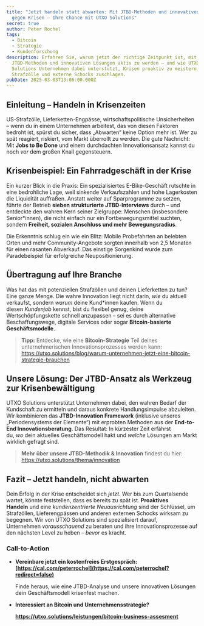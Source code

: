 ```yaml
---
title: "Jetzt handeln statt abwarten: Mit JTBD-Methoden und innovativen Lösungen
  gegen Krisen – Ihre Chance mit UTXO Solutions"
secret: true
author: Peter Rochel
tags:
  - Bitcoin
  - Strategie
  - Kundenforschung
description: Erfahren Sie, warum jetzt der richtige Zeitpunkt ist, mit
  JTBD-Methoden und innovativen Lösungen aktiv zu werden – und wie UTXO
  Solutions Unternehmen dabei unterstützt, Krisen proaktiv zu meistern, bevor
  Strafzölle und externe Schocks zuschlagen.
pubDate: 2025-03-03T13:06:00.000Z
---
```

## Einleitung – Handeln in Krisenzeiten

US-Strafzölle, Lieferketten-Engpässe, wirtschaftspolitische Unsicherheiten – wenn du in einem Unternehmen arbeitest, das von diesen Faktoren bedroht ist, spürst du sicher, dass „Abwarten“ keine Option mehr ist. Wer zu spät reagiert, riskiert, vom Markt überrollt zu werden. Die gute Nachricht: Mit **Jobs to Be Done** und einem durchdachten Innovationsansatz kannst du noch *vor* dem großen Knall gegensteuern.

## Krisenbeispiel: Ein Fahrradgeschäft in der Krise

Ein kurzer Blick in die Praxis: Ein spezialisiertes E-Bike-Geschäft rutschte in eine bedrohliche Lage, weil sinkende Verkaufszahlen und hohe Lagerkosten die Liquidität auffraßen. Anstatt weiter auf Sparprogramme zu setzen, führte der Betrieb **sieben strukturierte JTBD-Interviews** durch – und entdeckte den wahren Kern seiner Zielgruppe: Menschen (insbesondere Senior*innen), die nicht einfach nur ein Fortbewegungsmittel suchten, sondern **Freiheit, sozialen Anschluss und mehr Bewegungsradius**.

Die Erkenntnis schlug ein wie ein Blitz: Mobile Probefahrten an belebten Orten und mehr Community-Angebote sorgten innerhalb von 2,5 Monaten für einen rasanten Abverkauf. Das einstige Sorgenkind wurde zum Paradebeispiel für erfolgreiche Neupositionierung.

## Übertragung auf Ihre Branche

Was hat das mit potenziellen Strafzöllen und deinen Lieferketten zu tun? Eine ganze Menge. Die wahre Innovation liegt nicht darin, *wie* du aktuell verkaufst, sondern *warum* deine Kund*innen kaufen. Wenn du diesen *Kundenjob* kennst, bist du flexibel genug, deine Wertschöpfungskette schnell anzupassen – sei es durch alternative Beschaffungswege, digitale Services oder sogar **Bitcoin-basierte Geschäftsmodelle**.

> **Tipp:** Entdecke, wie eine **Bitcoin-Strategie** Teil deines unternehmerischen Innovationsprozesses werden kann: https://utxo.solutions/blog/warum-unternehmen-jetzt-eine-bitcoin-strategie-brauchen

## Unsere Lösung: Der JTBD-Ansatz als Werkzeug zur Krisenbewältigung

UTXO Solutions unterstützt Unternehmen dabei, den wahren Bedarf der Kundschaft zu ermitteln und daraus konkrete Handlungsimpulse abzuleiten. Wir kombinieren das **JTBD-Innovation Framework** (inklusive unseres „Periodensystems der Elemente“) mit erprobten Methoden aus der **End-to-End Innovationsberatung**. Das Resultat: In kürzester Zeit erfährst du, *wo* dein aktuelles Geschäftsmodell hakt und *welche* Lösungen am Markt wirklich gefragt sind.

> **Mehr über unsere JTBD-Methodik & Innovation** findest du hier: https://utxo.solutions/thema/innovation

## Fazit – Jetzt handeln, nicht abwarten

Dein Erfolg in der Krise entscheidet sich *jetzt*. Wer bis zum Quartalsende wartet, könnte feststellen, dass es bereits zu spät ist. **Proaktives Handeln** und eine *kundenzentrierte Neuausrichtung* sind der Schlüssel, um Strafzöllen, Lieferengpässen und anderen externen Schocks wirksam zu begegnen. Wir von UTXO Solutions sind spezialisiert darauf, Unternehmen *vorausschauend* zu beraten und ihre Innovationsprozesse auf den nächsten Level zu heben – *bevor* es kracht.

### Call-to-Action

* **Vereinbare jetzt ein kostenfreies Erstgespräch: [https://cal.com/peterrochel](https://cal.com/peterrochel?redirect=false)**

   

  Finde heraus, wie eine JTBD-Analyse und unsere innovativen Lösungen dein Geschäftsmodell krisenfest machen.
* **Interessiert an Bitcoin und Unternehmensstrategie?**

   

  [**https://utxo.solutions/leistungen/bitcoin-business-assesment** 
  ](https://utxo.solutions/leistungen/bitcoin-business-assesment)
